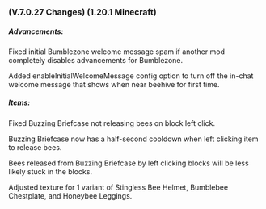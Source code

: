 ### **(V.7.0.27 Changes) (1.20.1 Minecraft)**

##### Advancements:
Fixed initial Bumblezone welcome message spam if another mod completely disables advancements for Bumblezone.

Added enableInitialWelcomeMessage config option to turn off the in-chat welcome message that shows when near beehive for first time.

##### Items:
Fixed Buzzing Briefcase not releasing bees on block left click.

Buzzing Briefcase now has a half-second cooldown when left clicking item to release bees.

Bees released from Buzzing Briefcase by left clicking blocks will be less likely stuck in the blocks.

Adjusted texture for 1 variant of Stingless Bee Helmet, Bumblebee Chestplate, and Honeybee Leggings.